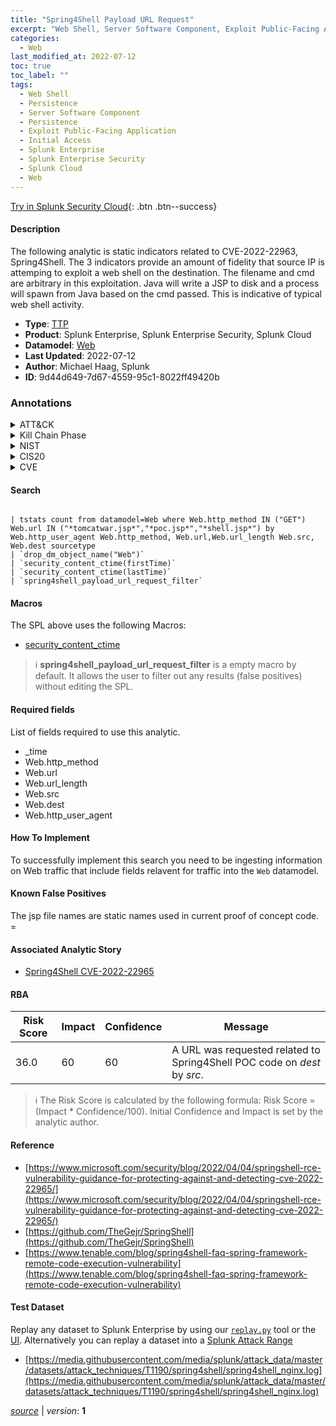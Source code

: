 ```yaml
---
title: "Spring4Shell Payload URL Request"
excerpt: "Web Shell, Server Software Component, Exploit Public-Facing Application"
categories:
  - Web
last_modified_at: 2022-07-12
toc: true
toc_label: ""
tags:
  - Web Shell
  - Persistence
  - Server Software Component
  - Persistence
  - Exploit Public-Facing Application
  - Initial Access
  - Splunk Enterprise
  - Splunk Enterprise Security
  - Splunk Cloud
  - Web
---
```




[Try in Splunk Security Cloud](https://www.splunk.com/en_us/cyber-security.html){: .btn .btn--success}

#### Description

The following analytic is static indicators related to CVE-2022-22963, Spring4Shell. The 3 indicators provide an amount of fidelity that source IP is attemping to exploit a web shell on the destination. The filename and cmd are arbitrary in this exploitation. Java will write a JSP to disk and a process will spawn from Java based on the cmd passed. This is indicative of typical web shell activity.

- **Type**: [TTP](https://github.com/splunk/security_content/wiki/Detection-Analytic-Types)
- **Product**: Splunk Enterprise, Splunk Enterprise Security, Splunk Cloud
- **Datamodel**: [Web](https://docs.splunk.com/Documentation/CIM/latest/User/Web)
- **Last Updated**: 2022-07-12
- **Author**: Michael Haag, Splunk
- **ID**: 9d44d649-7d67-4559-95c1-8022ff49420b

### Annotations
<details>
  <summary>ATT&CK</summary>

<div markdown="1">

#### [ATT&CK](https://attack.mitre.org/)

| ID          | Technique   | Tactic         |
| ----------- | ----------- |--------------- |
| [T1505.003](https://attack.mitre.org/techniques/T1505/003/) | Web Shell | Persistence |

| [T1505](https://attack.mitre.org/techniques/T1505/) | Server Software Component | Persistence |

| [T1190](https://attack.mitre.org/techniques/T1190/) | Exploit Public-Facing Application | Initial Access |

</div>
</details>


<details>
  <summary>Kill Chain Phase</summary>

<div markdown="1">

* Exploitation


</div>
</details>


<details>
  <summary>NIST</summary>

<div markdown="1">

* DE.CM



</div>
</details>

<details>
  <summary>CIS20</summary>

<div markdown="1">

* CIS 3
* CIS 5
* CIS 16



</div>
</details>

<details>
  <summary>CVE</summary>

<div markdown="1">


</div>
</details>


#### Search

```

| tstats count from datamodel=Web where Web.http_method IN ("GET") Web.url IN ("*tomcatwar.jsp*","*poc.jsp*","*shell.jsp*") by Web.http_user_agent Web.http_method, Web.url,Web.url_length Web.src, Web.dest sourcetype 
| `drop_dm_object_name("Web")` 
| `security_content_ctime(firstTime)` 
| `security_content_ctime(lastTime)` 
| `spring4shell_payload_url_request_filter`
```

#### Macros
The SPL above uses the following Macros:
* [security_content_ctime](https://github.com/splunk/security_content/blob/develop/macros/security_content_ctime.yml)

> :information_source:
> **spring4shell_payload_url_request_filter** is a empty macro by default. It allows the user to filter out any results (false positives) without editing the SPL.



#### Required fields
List of fields required to use this analytic.
* _time
* Web.http_method
* Web.url
* Web.url_length
* Web.src
* Web.dest
* Web.http_user_agent



#### How To Implement
To successfully implement this search you need to be ingesting information on Web traffic that include fields relavent for traffic into the `Web` datamodel.
#### Known False Positives
The jsp file names are static names used in current proof of concept code. =

#### Associated Analytic Story
* [Spring4Shell CVE-2022-22965](/stories/spring4shell_cve-2022-22965)




#### RBA

| Risk Score  | Impact      | Confidence   | Message      |
| ----------- | ----------- |--------------|--------------|
| 36.0 | 60 | 60 | A URL was requested related to Spring4Shell POC code on $dest$ by $src$. |


> :information_source:
> The Risk Score is calculated by the following formula: Risk Score = (Impact * Confidence/100). Initial Confidence and Impact is set by the analytic author.


#### Reference

* [https://www.microsoft.com/security/blog/2022/04/04/springshell-rce-vulnerability-guidance-for-protecting-against-and-detecting-cve-2022-22965/](https://www.microsoft.com/security/blog/2022/04/04/springshell-rce-vulnerability-guidance-for-protecting-against-and-detecting-cve-2022-22965/)
* [https://github.com/TheGejr/SpringShell](https://github.com/TheGejr/SpringShell)
* [https://www.tenable.com/blog/spring4shell-faq-spring-framework-remote-code-execution-vulnerability](https://www.tenable.com/blog/spring4shell-faq-spring-framework-remote-code-execution-vulnerability)



#### Test Dataset
Replay any dataset to Splunk Enterprise by using our [`replay.py`](https://github.com/splunk/attack_data#using-replaypy) tool or the [UI](https://github.com/splunk/attack_data#using-ui).
Alternatively you can replay a dataset into a [Splunk Attack Range](https://github.com/splunk/attack_range#replay-dumps-into-attack-range-splunk-server)

* [https://media.githubusercontent.com/media/splunk/attack_data/master/datasets/attack_techniques/T1190/spring4shell/spring4shell_nginx.log](https://media.githubusercontent.com/media/splunk/attack_data/master/datasets/attack_techniques/T1190/spring4shell/spring4shell_nginx.log)



[*source*](https://github.com/splunk/security_content/tree/develop/detections/web/spring4shell_payload_url_request.yml) \| *version*: **1**